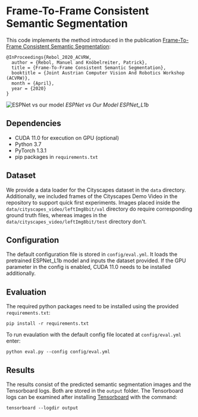 # Frame-To-Frame Consistent Semantic Segmentation

This code implements the method introduced in the publication [Frame-To-Frame Consistent Semantic Segmentation](https://arxiv.org/abs/2008.00948):

    @InProceedings{Rebol_2020_ACVRW,
      author = {Rebol, Manuel and Knöbelreiter, Patrick},
      title = {Frame-To-Frame Consistent Semantic Segmentation},
      booktitle = {Joint Austrian Computer Vision And Robotics Workshop (ACVRW)},
      month = {April},
      year = {2020}
    } 
    
![ESPNet vs our model](https://github.com/mrebol/f2fcss/blob/master/resources/esp_vs_our_model.gif)
*ESPNet vs Our Model ESPNet_L1b*

## Dependencies
+ CUDA 11.0 for execution on GPU (optional)
+ Python 3.7
+ PyTorch 1.3.1 
+ pip packages in `requirements.txt`


## Dataset
We provide a data loader for the Cityscapes dataset in the `data` directory. 
Additionally, we included frames of the Cityscapes Demo Video in the repository to support quick first experiments.
Images placed inside the `data/cityscapes_video/leftImg8bit/val` directory do require corresponding ground truth files, whereas images in the `data/cityscapes_video/leftImg8bit/test` directory don't. 

## Configuration
The default configuration file is stored in `config/eval.yml`. 
It loads the pretrained ESPNet_L1b model and inputs the dataset provided.
If the GPU parameter in the config is enabled, CUDA 11.0 needs to be installed additionally.


## Evaluation

The required python packages need to be installed using the provided `requirements.txt`:  

    pip install -r requirements.txt
    
To run evaulation with the default config file located at `config/eval.yml` enter:

    python eval.py --config config/eval.yml 

## Results
The results consist of the predicted semantic segmentation images and the Tensorboard logs. Both are stored in the `output` folder. The Tensorboard logs can be examined after installing [Tensorboard](https://www.tensorflow.org/tensorboard) with the command:

    tensorboard --logdir output 


